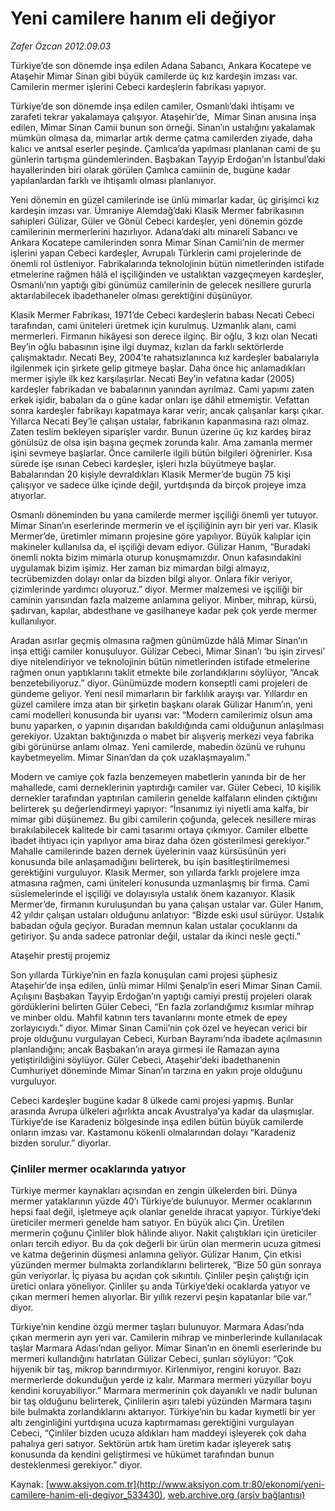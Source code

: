 # Yeni camilere hanım eli değiyor

*Zafer Özcan 2012.09.03*

<div class="pNewsDetailMainContent" itemprop="articleBody">
 <p>
  Türkiye’de son dönemde inşa edilen Adana Sabancı, Ankara Kocatepe ve Ataşehir Mimar Sinan gibi büyük camilerde üç kız kardeşin imzası var. Camilerin mermer işlerini Cebeci kardeşlerin fabrikası yapıyor.
 </p>
 <p>
  Türkiye’de son dönemde inşa edilen camiler, Osmanlı’daki ihtişamı ve zarafeti tekrar yakalamaya çalışıyor. Ataşehir’de,  Mimar Sinan anısına inşa edilen, Mimar Sinan Camii bunun son örneği. Sinan’ın ustalığını yakalamak mümkün olmasa da, mimarlar artık derme çatma camilerden ziyade, daha kalıcı ve anıtsal eserler peşinde. Çamlıca’da yapılması planlanan cami de şu günlerin tartışma gündemlerinden. Başbakan Tayyip Erdoğan’ın İstanbul’daki hayallerinden biri olarak görülen Çamlıca camiinin de, bugüne kadar yapılanlardan farklı ve ihtişamlı olması planlanıyor.
 </p>
 <p>
  Yeni dönemin en güzel camilerinde ise ünlü mimarlar kadar, üç girişimci kız kardeşin imzası var. Ümraniye Alemdağ’daki Klasik Mermer fabrikasının sahipleri Gülizar, Güler ve Gönül Cebeci kardeşler, yeni dönemin gözde camilerinin mermerlerini hazırlıyor. Adana’daki altı minareli Sabancı ve Ankara Kocatepe camilerinden sonra Mimar Sinan Camii’nin de mermer işlerini yapan Cebeci kardeşler, Avrupalı Türklerin cami projelerinde de önemli rol üstleniyor. Fabrikalarında teknolojinin bütün nimetlerinden istifade etmelerine rağmen hâlâ el işçiliğinden ve ustalıktan vazgeçmeyen kardeşler, Osmanlı’nın yaptığı gibi günümüz camilerinin de gelecek nesillere gururla aktarılabilecek ibadethaneler olması gerektiğini düşünüyor.
 </p>
 <p>
  Klasik Mermer Fabrikası, 1971’de Cebeci kardeşlerin babası Necati Cebeci tarafından, cami üniteleri üretmek için kurulmuş. Uzmanlık alanı, cami mermerleri. Firmanın hikâyesi son derece ilginç. Bir oğlu, 3 kızı olan Necati Bey’in oğlu babasının işine ilgi duymaz, kızları da farklı sektörlerde çalışmaktadır. Necati Bey, 2004’te rahatsızlanınca kız kardeşler babalarıyla ilgilenmek için şirkete gelip gitmeye başlar. Daha önce hiç anlamadıkları mermer işiyle ilk kez karşılaşırlar. Necati Bey’in vefatına kadar (2005)  kardeşler fabrikadan ve babalarının yanından ayrılmaz. Cami yapımı zaten erkek işidir, babaları da o güne kadar onları işe dâhil etmemiştir. Vefattan sonra kardeşler fabrikayı kapatmaya karar verir; ancak çalışanlar karşı çıkar. Yıllarca Necati Bey’le çalışan ustalar, fabrikanın kapanmasına razı olmaz. Zaten teslim bekleyen siparişler vardır. Bunun üzerine üç kız kardeş biraz gönülsüz de olsa işin başına geçmek zorunda kalır. Ama zamanla mermer işini sevmeye başlarlar. Önce camilerle ilgili bütün bilgileri öğrenirler. Kısa sürede işe ısınan Cebeci kardeşler, işleri hızla büyütmeye başlar. Babalarından 20 kişiyle devraldıkları Klasik Mermer’de bugün 75 kişi çalışıyor ve sadece ülke içinde değil, yurtdışında da birçok projeye imza atıyorlar.
 </p>
 <p>
  Osmanlı döneminden bu yana camilerde mermer işçiliği önemli yer tutuyor. Mimar Sinan’ın eserlerinde mermerin ve el işçiliğinin ayrı bir yeri var. Klasik Mermer’de, üretimler mimarın projesine göre yapılıyor. Büyük kalıplar için makineler kullanılsa da, el işçiliği devam ediyor. Gülizar Hanım, “Buradaki önemli nokta bizim mimarla oturup konuşmamızdır. Onun kafasındakini uygulamak bizim işimiz. Her zaman biz mimardan bilgi almayız, tecrübemizden dolayı onlar da bizden bilgi alıyor. Onlara fikir veriyor, çizimlerinde yardımcı oluyoruz.” diyor. Mermer malzemesi ve işçiliği bir caminin yarısından fazla malzeme anlamına geliyor. Minber, mihrap, kürsü, şadırvan, kapılar, abdesthane ve gasilhaneye kadar pek çok yerde mermer kullanılıyor.
 </p>
 <p>
  Aradan asırlar geçmiş olmasına rağmen günümüzde hâlâ Mimar Sinan’ın inşa ettiği camiler konuşuluyor. Gülizar Cebeci, Mimar Sinan’ı ‘bu işin zirvesi’ diye nitelendiriyor ve teknolojinin bütün nimetlerinden istifade etmelerine rağmen onun yaptıklarını taklit etmekte bile zorlandıklarını söylüyor, “Ancak benzetebiliyoruz.” diyor. Günümüzde modern konseptli cami projeleri de gündeme geliyor. Yeni nesil mimarların bir farklılık arayışı var. Yıllardır en güzel camilere imza atan bir şirketin başkanı olarak Gülizar Hanım’ın, yeni cami modelleri konusunda bir uyarısı var: “Modern camilerimiz olsun ama bunu yaparken, o yapının dışarıdan bakıldığında cami olduğunun anlaşılması gerekiyor. Uzaktan baktığınızda o mabet bir alışveriş merkezi veya fabrika gibi görünürse anlamı olmaz. Yeni camilerde, mabedin özünü ve ruhunu kaybetmeyelim. Mimar Sinan’dan da çok uzaklaşmayalım.”
 </p>
 <p>
  Modern ve camiye çok fazla benzemeyen mabetlerin yanında bir de her mahallede, cami derneklerinin yaptırdığı camiler var. Güler Cebeci, 10 kişilik dernekler tarafından yaptırılan camilerin genelde kalfaların elinden çıktığını belirterek şu değerlendirmeyi yapıyor: “İnsanımız iyi niyetli ama kalfa, bir mimar gibi düşünemez. Bu gibi camilerin çoğunda, gelecek nesillere miras bırakılabilecek kalitede bir cami tasarımı ortaya çıkmıyor. Camiler elbette ibadet ihtiyacı için yapılıyor ama biraz daha özen gösterilmesi gerekiyor.” Mahalle camilerinde bazen dernek üyelerinin vaaz kürsüsünün yeri konusunda bile anlaşamadığını belirterek, bu işin basitleştirilmemesi gerektiğini vurguluyor. Klasik Mermer, son yıllarda farklı projelere imza atmasına rağmen, cami üniteleri konusunda uzmanlaşmış bir firma. Cami süslemelerinde el işçiliği ve dolayısıyla ustalık önem kazanıyor. Klasik Mermer’de, firmanın kuruluşundan bu yana çalışan ustalar var. Güler Hanım, 42 yıldır çalışan ustaları olduğunu anlatıyor: “Bizde eski usul sürüyor. Ustalık babadan oğula geçiyor. Buradan memnun kalan ustalar çocuklarını da getiriyor. Şu anda sadece patronlar değil, ustalar da ikinci nesle geçti.”
 </p>
 <p>
  Ataşehir prestij projemiz
 </p>
 <p>
  Son yıllarda Türkiye’nin en fazla konuşulan cami projesi şüphesiz Ataşehir’de inşa edilen, ünlü mimar Hilmi Şenalp’in eseri Mimar Sinan Camii. Açılışını Başbakan Tayyip Erdoğan’ın yaptığı camiyi prestij projeleri olarak gördüklerini belirten Güler Cebeci, “En fazla zorlandığımız kısımlar mihrap ve minber oldu. Mahfil katının ters tavanlarını monte etmek de epey zorlayıcıydı.” diyor. Mimar Sinan Camii’nin çok özel ve heyecan verici bir proje olduğunu vurgulayan Cebeci, Kurban Bayramı’nda ibadete açılmasının planlandığını; ancak Başbakan’ın araya girmesi ile Ramazan ayına yetiştirildiğini söylüyor. Güler Cebeci, Ataşehir’deki ibadethanenin Cumhuriyet döneminde Mimar Sinan’ın tarzına en yakın proje olduğunu vurguluyor.
 </p>
 <p>
  Cebeci kardeşler bugüne kadar 8 ülkede cami projesi yapmış. Bunlar arasında Avrupa ülkeleri ağırlıkta ancak Avustralya’ya kadar da ulaşmışlar. Türkiye’de ise Karadeniz bölgesinde inşa edilen bütün büyük camilerde onların imzası var. Kastamonu kökenli olmalarından dolayı “Karadeniz bizden sorulur.” diyorlar.
 </p>
 <h3>
  <span>
   Çinliler mermer ocaklarında yatıyor
  </span>
 </h3>
 <p>
  Türkiye mermer kaynakları açısından en zengin ülkelerden biri. Dünya mermer yataklarının yüzde 40’ı Türkiye’de bulunuyor. Mermer ocaklarının hepsi faal değil, işletmeye açık olanlar genelde ihracat yapıyor. Türkiye’deki üreticiler mermeri genelde ham satıyor. En büyük alıcı Çin. Üretilen mermerin çoğunu Çinliler blok hâlinde alıyor. Nakit çalıştıkları için üreticiler onları tercih ediyor. Bu da çok değerli bir ürün olan mermerin ucuza gitmesi ve katma değerinin düşmesi anlamına geliyor. Gülizar Hanım, Çin etkisi yüzünden mermer bulmakta zorlandıklarını belirterek, “Bize 50 gün sonraya gün veriyorlar. İç piyasa bu açıdan çok sıkıntılı. Çinliler peşin çalıştığı için üretici onlara yöneliyor. Çinliler şu anda Türkiye’deki ocaklarda yatıyor ve çıkan mermeri hemen alıyorlar. Bir yıllık rezervi peşin kapatanlar bile var.” diyor.
 </p>
 <p>
  Türkiye’nin kendine özgü mermer taşları bulunuyor. Marmara Adası’nda çıkan mermerin ayrı yeri var. Camilerin mihrap ve minberlerinde kullanılacak taşlar Marmara Adası’ndan geliyor. Mimar Sinan’ın en önemli eserlerinde bu mermeri kullandığını hatırlatan Gülizar Cebeci, şunları söylüyor: “Çok hijyenik bir taş, mikrop barındırmıyor. Kirlenmiyor, rengini koruyor. Bazı mermerlerde dokunduğun yerde iz kalır. Marmara mermeri yüzyıllar boyu kendini koruyabiliyor.” Marmara mermerinin çok dayanıklı ve nadir bulunan bir taş olduğunu belirterek, Çinlilerin aşırı talebi yüzünden Marmara taşını bile bulmakta zorlandıklarını aktarıyor. Türkiye’nin bu kadar kıymetli bir yer altı zenginliğini yurtdışına ucuza kaptırmaması gerektiğini vurgulayan Cebeci, “Çinliler bizden ucuza aldıkları ham maddeyi işleyerek çok daha pahalıya geri satıyor. Sektörün artık ham üretim kadar işleyerek satış konusunda da kendini geliştirmesi ve hükümet tarafından bunun desteklenmesi gerekiyor.” diyor.
 </p>
</div>


Kaynak: [www.aksiyon.com.tr](http://www.aksiyon.com.tr:80/ekonomi/yeni-camilere-hanim-eli-degiyor_533430), [web.archive.org (arşiv bağlantısı)](http://web.archive.org/web/20150512114457/http://www.aksiyon.com.tr:80/ekonomi/yeni-camilere-hanim-eli-degiyor_533430)
